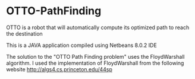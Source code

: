 # OTTO-PathFinding
OTTO is a robot that will automatically compute its optimized path to reach the destination

This is a JAVA application compiled using Netbeans 8.0.2 IDE

The solution to the "OTTO Path Finding problem" uses the FloydWarshall algorithm.
I used the implementation of FloydWarshall from the following website
http://algs4.cs.princeton.edu/44sp
